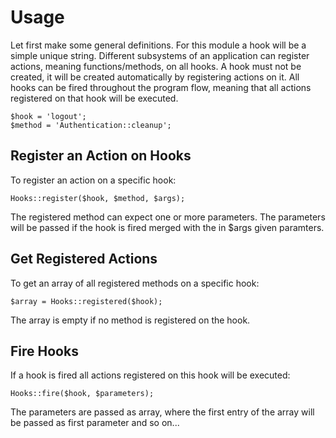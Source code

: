 # Usage

Let first make some general definitions. For this module a hook will be a simple unique string. Different subsystems of an application can register actions, meaning functions/methods, on all hooks. A hook must not be created, it will be created automatically by registering actions on it. All hooks can be fired throughout the program flow, meaning that all actions registered on that hook will be executed.

	$hook = 'logout';
	$method = 'Authentication::cleanup';

## Register an Action on Hooks

To register an action on a specific hook:

	Hooks::register($hook, $method, $args);
	
The registered method can expect one or more parameters. The parameters will be passed if the hook is fired merged with the in $args given paramters.

## Get Registered Actions

To get an array of all registered methods on a specific hook:

	$array = Hooks::registered($hook);
	
The array is empty if no method is registered on the hook.

## Fire Hooks

If a hook is fired all actions registered on this hook will be executed:

	Hooks::fire($hook, $parameters);
	
The parameters are passed as array, where the first entry of the array will be passed as first parameter and so on...
